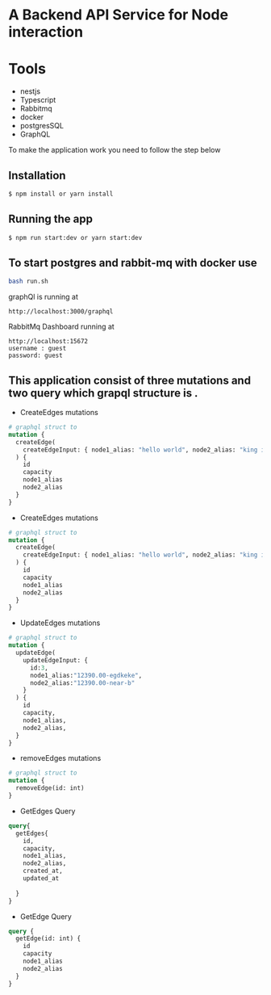 <h1>A Backend API Service for  Node interaction<h1>
 
# Tools
 
 
- nestjs
- Typescript
- Rabbitmq
- docker
- postgresSQL
- GraphQL

 To  make the application work you need to follow the step below 
## Installation
```bash
$ npm install or yarn install
```

## Running the app

```bash
$ npm run start:dev or yarn start:dev
```

## To start postgres and rabbit-mq with docker use

```bash
bash run.sh
```

graphQl is running at
```
http://localhost:3000/graphql
```
RabbitMq Dashboard running at
```
http://localhost:15672
username : guest
password: guest
```

## This application consist of three mutations and two query which grapql structure is .

- CreateEdges mutations
```graphql
# graphql struct to 
mutation {
  createEdge(
    createEdgeInput: { node1_alias: "hello world", node2_alias: "king is here" }
  ) {
    id
    capacity
    node1_alias
    node2_alias
  }
}

```

- CreateEdges mutations
```graphql
# graphql struct to 
mutation {
  createEdge(
    createEdgeInput: { node1_alias: "hello world", node2_alias: "king is here" }
  ) {
    id
    capacity
    node1_alias
    node2_alias
  }
}

```

- UpdateEdges mutations
```graphql
# graphql struct to 
mutation {
  updateEdge(
    updateEdgeInput: {
      id:3,
      node1_alias:"12390.00-egdkeke",
      node2_alias:"12390.00-near-b"
    }
  ) {
    id
    capacity,
    node1_alias,
    node2_alias,
  }
}

```

- removeEdges mutations
```graphql
# graphql struct to 
mutation {
  removeEdge(id: int)
}


```

- GetEdges Query
```graphql
query{
  getEdges{
    id,
    capacity,
    node1_alias,
    node2_alias,
    created_at,
    updated_at
    
  }
}
```

- GetEdge Query 

```graphql
query {
  getEdge(id: int) {
    id
    capacity
    node1_alias
    node2_alias
  }
}
```
